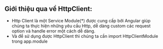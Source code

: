 ## Giới thiệu qua về HttpClient:
- Http Client là một Service Module(*) được cung cấp bởi Angular giúp chúng ta thực hiện những yêu cầu Http, dễ dàng custom các request option và handle error một cách dễ dàng.
- Và để sử dụng được HttpClient thì chúng ta cần import HttpClientModule trong app.module
